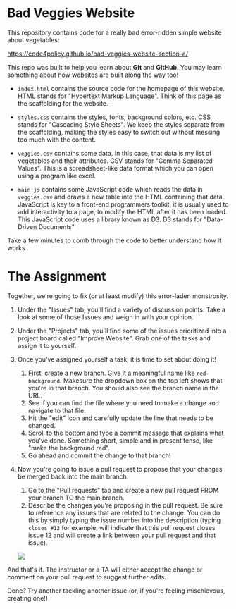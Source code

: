 # Bad Veggies Website

This repository contains code for a really bad error-ridden simple website about vegetables:

https://code4policy.github.io/bad-veggies-website-section-a/

This repo was built to help you learn about **Git** and **GitHub**. You may learn something about how websites are built along the way too!

- `index.html` contains the source code for the homepage of this website. HTML stands for "Hypertext Markup Language". Think of this page as the scaffolding for the website.

- `styles.css` contains the styles, fonts, background colors, etc. CSS stands for "Cascading Style Sheets". We keep the styles separate from the scaffolding, making the styles easy to switch out without messing too much with the content.

- `veggies.csv` contains some data. In this case, that data is my list of vegetables and their attributes. CSV stands for "Comma Separated Values". This is a spreadsheet-like data format which you can open using a program like excel. 

- `main.js` contains some JavaScript code which reads the data in `veggies.csv` and draws a new table into the HTML containing that data. JavaScript is key to a front-end programmers toolkit, it is usually used to add interactivity to a page, to modify the HTML after it has been loaded. This JavaScript code uses a library known as D3. D3 stands for "Data-Driven Documents"

Take a few minutes to comb through the code to better understand how it works.

# The Assignment

Together, we're going to fix (or at least modify) this error-laden monstrosity.

1. Under the "Issues" tab, you'll find a variety of discussion points. Take a look at some of those Issues and weigh in with your opinion.
2. Under the "Projects" tab, you'll find some of the issues prioritized into a project board called "Improve Website". Grab one of the tasks and assign it to yourself.
3. Once you've assigned yourself a task, it is time to set about doing it! 
    1. First, create a new branch. Give it a meaningful name like `red-background`. Makesure the dropdown box on the top left shows that you're in that branch. You should also see the branch name in the URL.    
    2. See if you can find the file where you need to make a change and navigate to that file.
    3. Hit the "edit" icon and carefully update the line that needs to be changed.
    4. Scroll to the bottom and type a commit message that explains what you've done. Something short, simple and in present tense, like "make the background red".
    5. Go ahead and commit the change to that branch!
    
4. Now you're going to issue a pull request to propose that your changes be merged back into the main branch. 
    1. Go to the "Pull requests" tab and create a new pull request FROM your branch TO the main branch. 
    2. Describe the changes you're proposing in the pull request. Be sure to reference any issues that are related to the change. You can do this by simply typing the issue number into the description (typing `closes #12` for example, will indicate that this pull request closes issue 12 and will create a link between your pull request and that issue).
    
    ![](https://www.evernote.com/shard/s150/sh/0c37d4f3-0a35-4650-8a29-a21cd799190c/27371bb5d5d2c1cf/res/96a59066-7cc9-4b11-a1d4-d528649ae048)
  
And that's it. The instructor or a TA will either accept the change or comment on your pull request to suggest further edits. 

Done? Try another tackling another issue (or, if you're feeling mischievous, creating one!) 
